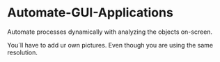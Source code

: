 # Automate-GUI-Applications
 Automate processes dynamically with analyzing the objects on-screen.
 
 You´ll have to add ur own pictures. Even though you are using the same resolution.
 
